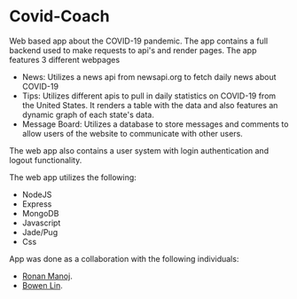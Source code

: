 # Covid-Coach
 Web based app about the COVID-19 pandemic.
 The app contains a full backend used to make requests to
 api's and render pages. The app features 3 different webpages
 * News: Utilizes a news api from newsapi.org to fetch daily news about COVID-19
 * Tips: Utilizes different apis to pull in daily statistics on COVID-19 from the
 United States. It renders a table with the data and also features an dynamic graph
 of each state's data.
 * Message Board: Utilizes a database to store messages and comments to allow users
 of the website to communicate with other users.

 The web app also contains a user system with login authentication and logout functionality.

 The web app utilizes the following:
 * NodeJS
 * Express
 * MongoDB
 * Javascript
 * Jade/Pug
 * Css

 App was done as a collaboration with the following individuals:
- [Ronan Manoj](https://github.com/Ronmantech).
- [Bowen Lin](https://github.com/Bowenlinnn).

